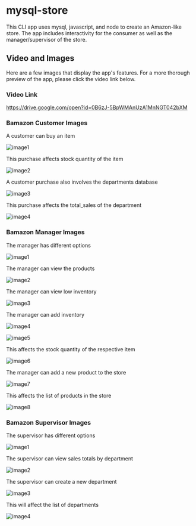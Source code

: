# mysql-store

This CLI app uses mysql, javascript, and node to create an Amazon-like store. The app includes interactivity for the consumer as well as the manager/supervisor of the store.

## Video and Images

Here are a few images that display the app's features. For a more thorough preview of the app, please click the video link below.

### Video Link

https://drive.google.com/open?id=0B6zJ-5BpWMAnUzA1MnNGT042bXM

### Bamazon Customer Images

A customer can buy an item

![image1](/screenshots/customer_purchase.png)

This purchase affects stock quantity of the item

![image2](/screenshots/customer_purchase_effect1.png)

A customer purchase also involves the departments database

![image3](/screenshots/customer_purchase_departments_view.png)

This purchase affects the total_sales of the department

![image4](/screenshots/customer_purchase_effect2.png)

### Bamazon Manager Images

The manager has different options

![image1](/screenshots/manager_options.png)

The manager can view the products

![image2](/screenshots/manager_view_products.png)

The manager can view low inventory

![image3](/screenshots/manager_view_low_inventory.png)

The manager can add inventory

![image4](/screenshots/manager_add_inventory1.png)

![image5](/screenshots/manager_add_inventory2.png)

This affects the stock quantity of the respective item

![image6](/screenshots/manager_add_inventory_effect.png)

The manager can add a new product to the store

![image7](/screenshots/manager_add_product.png)

This affects the list of products in the store

![image8](/screenshots/mangaer_add_new_product_effect.png)

### Bamazon Supervisor Images

The supervisor has different options

![image1](/screenshots/supervisor_options.png)

The supervisor can view sales totals by department

![image2](/screenshots/supervisor_view_product_sales.png)

The supervisor can create a new department

![image3](/screenshots/supervisor_create_department.png)

This will affect the list of departments

![image4](/screenshots/supervisor_create_department_effect.png)
